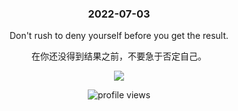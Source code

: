 <!-- [START DAILY SAYING] -->
<!-- Please keep comment here to allow auto update -->
<h3 align="center">2022-07-03</h3>
<p align="center">Don't rush to deny yourself before you get the result.</p>
<p align="center">在你还没得到结果之前，不要急于否定自己。</p>
<p align="center"><img src="https://staticedu-wps.cache.iciba.com/image/a99638c0a2bb441949698185d6297845.jpg"/></p>
<!-- [END DAILY SAYING] -->

<p align="center"><img alt="profile views" src="https://komarev.com/ghpvc/?username=bubkoo&color=brightgreen&style=flat-square&label=PROFILE+VIEWS" /></p>
